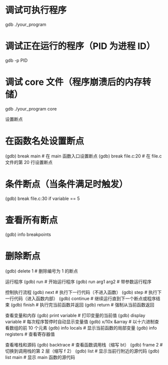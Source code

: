 # 调试可执行程序
gdb ./your_program

# 调试正在运行的程序（PID 为进程 ID）
gdb -p PID

# 调试 core 文件（程序崩溃后的内存转储）
gdb ./your_program core

设置断点
# 在函数名处设置断点
(gdb) break main         # 在 main 函数入口设置断点
(gdb) break file.c:20    # 在 file.c 文件的第 20 行设置断点
# 条件断点（当条件满足时触发）
(gdb) break file.c:30 if variable == 5
# 查看所有断点
(gdb) info breakpoints
# 删除断点
(gdb) delete 1          # 删除编号为 1 的断点

运行程序
(gdb) run               # 开始运行程序
(gdb) run arg1 arg2     # 带参数运行程序

控制执行流程
(gdb) next              # 执行下一行代码（不进入函数）
(gdb) step              # 执行下一行代码（进入函数内部）
(gdb) continue          # 继续运行直到下一个断点或程序结束
(gdb) finish            # 执行完当前函数并返回
(gdb) return            # 强制从当前函数返回

查看变量和内存
(gdb) print variable    # 打印变量的当前值
(gdb) display variable  # 每次程序暂停时自动显示变量值
(gdb) x/10x &array     # 以十六进制查看数组的前 10 个元素
(gdb) info locals       # 显示当前函数的局部变量
(gdb) info registers    # 查看寄存器值

查看堆栈和源码
(gdb) backtrace         # 查看函数调用栈（缩写 bt）
(gdb) frame 2           # 切换到调用栈的第 2 层（缩写 f 2）
(gdb) list              # 显示当前行附近的源代码
(gdb) list main         # 显示 main 函数的源代码